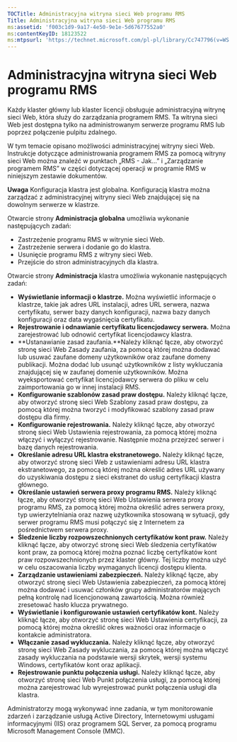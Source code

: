 ```yaml
---
TOCTitle: Administracyjna witryna sieci Web programu RMS
Title: Administracyjna witryna sieci Web programu RMS
ms:assetid: 'f003c1d9-9a17-4e50-9e1e-5d67677552a0'
ms:contentKeyID: 18123522
ms:mtpsurl: 'https://technet.microsoft.com/pl-pl/library/Cc747796(v=WS.10)'
---
```


Administracyjna witryna sieci Web programu RMS
==============================================

Każdy klaster główny lub klaster licencji obsługuje administracyjną witrynę sieci Web, która służy do zarządzania programem RMS. Ta witryna sieci Web jest dostępna tylko na administrowanym serwerze programu RMS lub poprzez połączenie pulpitu zdalnego.

W tym temacie opisano możliwości administracyjnej witryny sieci Web. Instrukcje dotyczące administrowania programem RMS za pomocą witryny sieci Web można znaleźć w punktach „RMS - Jak...” i „Zarządzanie programem RMS” w części dotyczącej operacji w programie RMS w niniejszym zestawie dokumentów.

**Uwaga** Konfiguracja klastra jest globalna. Konfiguracją klastra można zarządzać z administracyjnej witryny sieci Web znajdującej się na dowolnym serwerze w klastrze.

Otwarcie strony **Administracja globalna** umożliwia wykonanie następujących zadań:

-   Zastrzeżenie programu RMS w witrynie sieci Web.
-   Zastrzeżenie serwera i dodanie go do klastra.
-   Usunięcie programu RMS z witryny sieci Web.
-   Przejście do stron administracyjnych dla klastra.

Otwarcie strony **Administracja** klastra umożliwia wykonanie następujących zadań:

-   **Wyświetlanie informacji o klastrze.** Można wyświetlić informacje o klastrze, takie jak adres URL instalacji, adres URL serwera, nazwa certyfikatu, serwer bazy danych konfiguracji, nazwa bazy danych konfiguracji oraz data wygaśnięcia certyfikatu.
-   **Rejestrowanie i odnawianie certyfikatu licencjodawcy serwera.** Można zarejestrować lub odnowić certyfikat licencjodawcy klastra.
-   **Ustanawianie zasad zaufania.**Należy kliknąć łącze, aby otworzyć stronę sieci Web Zasady zaufania, za pomocą której można dodawać lub usuwać zaufane domeny użytkowników oraz zaufane domeny publikacji. Można dodać lub usunąć użytkowników z listy wykluczania znajdującej się w zaufanej domenie użytkowników. Można wyeksportować certyfikat licencjodawcy serwera do pliku w celu zaimportowania go w innej instalacji RMS.
-   **Konfigurowanie szablonów zasad praw dostępu.** Należy kliknąć łącze, aby otworzyć stronę sieci Web Szablony zasad praw dostępu, za pomocą której można tworzyć i modyfikować szablony zasad praw dostępu dla firmy.
-   **Konfigurowanie rejestrowania.** Należy kliknąć łącze, aby otworzyć stronę sieci Web Ustawienia rejestrowania, za pomocą której można włączyć i wyłączyć rejestrowanie. Następnie można przejrzeć serwer i bazę danych rejestrowania.
-   **Określanie adresu URL klastra ekstranetowego.** Należy kliknąć łącze, aby otworzyć stronę sieci Web z ustawieniami adresu URL klastra ekstranetowego, za pomocą której można określić adres URL używany do uzyskiwania dostępu z sieci ekstranet do usług certyfikacji klastra głównego.
-   **Określanie ustawień serwera proxy programu RMS.** Należy kliknąć łącze, aby otworzyć stronę sieci Web Ustawienia serwera proxy programu RMS, za pomocą której można określić adres serwera proxy, typ uwierzytelniania oraz nazwę użytkownika stosowaną w sytuacji, gdy serwer programu RMS musi połączyć się z Internetem za pośrednictwem serwera proxy.
-   **Śledzenie liczby rozpowszechnionych certyfikatów kont praw.** Należy kliknąć łącze, aby otworzyć stronę sieci Web śledzenia certyfikatów kont praw, za pomocą której można poznać liczbę certyfikatów kont praw rozpowszechnionych przez klaster główny. Tej liczby można użyć w celu oszacowania liczby wymaganych licencji dostępu klienta.
-   **Zarządzanie ustawieniami zabezpieczeń.** Należy kliknąć łącze, aby otworzyć stronę sieci Web Ustawienia zabezpieczeń, za pomocą której można dodawać i usuwać członków grupy administratorów mających pełną kontrolę nad licencjonowaną zawartością. Można również zresetować hasło klucza prywatnego.
-   **Wyświetlanie i konfigurowanie ustawień certyfikatów kont.** Należy kliknąć łącze, aby otworzyć stronę sieci Web Ustawienia certyfikacji, za pomocą której można określić okres ważności oraz informacje o kontakcie administratora.
-   **Włączanie zasad wykluczania.** Należy kliknąć łącze, aby otworzyć stronę sieci Web Zasady wykluczania, za pomocą której można włączyć zasady wykluczania na podstawie wersji skrytek, wersji systemu Windows, certyfikatów kont oraz aplikacji.
-   **Rejestrowanie punktu połączenia usługi.** Należy kliknąć łącze, aby otworzyć stronę sieci Web Punkt połączenia usługi, za pomocą której można zarejestrować lub wyrejestrować punkt połączenia usługi dla klastra.

Administratorzy mogą wykonywać inne zadania, w tym monitorowanie zdarzeń i zarządzanie usługą Active Directory, Internetowymi usługami informacyjnymi (IIS) oraz programem SQL Server, za pomocą programu Microsoft Management Console (MMC).
